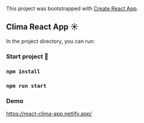 This project was bootstrapped with [Create React App](https://github.com/facebook/create-react-app).

## Clima React App ☀️

In the project directory, you can run:

### Start project 🚀

### `npm install`
### `npm run start`

### Demo

https://react-clima-app.netlify.app/
